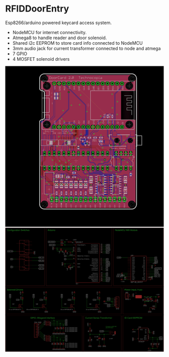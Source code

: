 # RFIDDoorEntry
Esp8266/arduino powered keycard access system.

* NodeMCU for internet connectivity.
* Atmega8 to handle reader and door solenoid.
* Shared i2c EEPROM to store card info connected to NodeMCU
* 3mm audio jack for current transformer connected to node and atmega
* 7 GPIO
* 4 MOSFET solenoid drivers

 ![pcb](pcb.png)
 ![schematic](schem.png)
